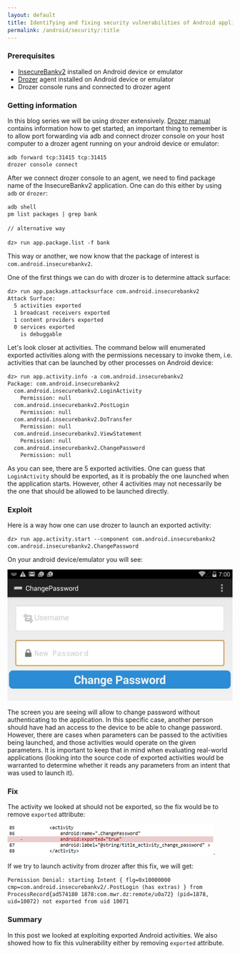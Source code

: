 ```yaml
---
layout: default
title: Identifying and fixing security vulnerabilities of Android applications - Activities
permalink: /android/security/:title
---
```


### Prerequisites 

* [InsecureBankv2](https://github.com/dineshshetty/Android-InsecureBankv2) installed on Android device or emulator
* [Drozer](https://labs.mwrinfosecurity.com/tools/drozer) agent installed on Android device or emulator
* Drozer console runs and connected to drozer agent

### Getting information

In this blog series we will be using drozer extensively. [Drozer manual](https://labs.mwrinfosecurity.com/assets/BlogFiles/mwri-drozer-user-guide-2015-03-23.pdf) contains information how to get started, an important thing to remember is to allow port forwarding via adb and connect drozer console on your host computer to a drozer agent running on your android device or emulator:

```
adb forward tcp:31415 tcp:31415
drozer console connect
```

After we connect drozer console to an agent, we need to find package name of the InsecureBankv2 application. One can do this either by using `adb` or `drozer`:

```
adb shell
pm list packages | grep bank

// alternative way

dz> run app.package.list -f bank
```

This way or another, we now know that the package of interest is `com.android.insecurebankv2`.

One of the first things we can do with drozer is to determine attack surface:

```
dz> run app.package.attacksurface com.android.insecurebankv2
Attack Surface:
  5 activities exported
  1 broadcast receivers exported
  1 content providers exported
  0 services exported
    is debuggable
```

Let's look closer at activities. The command below will enumerated exported activities along with the permissions necessary to invoke them, i.e. activities that can be launched by other processes on Android device:

```
dz> run app.activity.info -a com.android.insecurebankv2
Package: com.android.insecurebankv2
  com.android.insecurebankv2.LoginActivity
    Permission: null
  com.android.insecurebankv2.PostLogin
    Permission: null
  com.android.insecurebankv2.DoTransfer
    Permission: null
  com.android.insecurebankv2.ViewStatement
    Permission: null
  com.android.insecurebankv2.ChangePassword
    Permission: null
```

As you can see, there are 5 exported activities. One can guess that `LoginActivity` should be exported, as it is probably the one launched when the application starts. However, other 4 activities may not necessarily be the one that should be allowed to be launched directly.

### Exploit

Here is a way how one can use drozer to launch an exported activity:

```
dz> run app.activity.start --component com.android.insecurebankv2 com.android.insecurebankv2.ChangePassword
```

On your android device/emulator you will see:

![Vulnerable ChangePassword Activity launched from drozer](/images/android-insecurebank-exported-activity-launched.PNG)

The screen you are seeing will allow to change password without authenticating to the application. In this specific case, another person should have had an access to the device to be able to change password. However, there are cases when parameters can be passed to the activities being launched, and those activities would operate on the given parameters. It is important to keep that in mind when evaluating real-world applications (looking into the source code of exported activities would be warranted to determine whether it reads any parameters from an intent that was used to launch it).

### Fix

The activity we looked at should not be exported, so the fix would be to remove `exported` attribute: 

![Fixing vulnerable activity by removing exported attribute](/images/android-insecurebank-exported-activity-fix.PNG). 

If we try to launch activity from drozer after this fix, we will get:

```
Permission Denial: starting Intent { flg=0x10000000 cmp=com.android.insecurebankv2/.PostLogin (has extras) } from ProcessRecord{ad574180 1878:com.mwr.dz:remote/u0a72} (pid=1878, uid=10072) not exported from uid 10071
```

### Summary

In this post we looked at exploiting exported Android activities. We also showed how to fix this vulnerability either by removing `exported` attribute.
